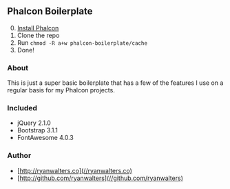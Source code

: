## Phalcon Boilerplate

0. [Install Phalcon](https://github.com/phalcon/cphalcon)
1. Clone the repo
2. Run `chmod -R a+w phalcon-boilerplate/cache`
3. Done!

### About

This is just a super basic boilerplate that has a few of the features I use on a regular basis for my Phalcon projects.

### Included

- jQuery 2.1.0
- Bootstrap 3.1.1
- FontAwesome 4.0.3

### Author

- [http://ryanwalters.co](//ryanwalters.co)
- [http://github.com/ryanwalters](//github.com/ryanwalters)
